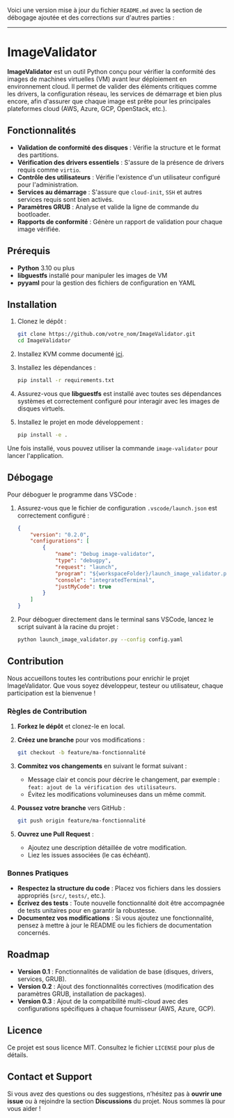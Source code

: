 Voici une version mise à jour du fichier `README.md` avec la section de débogage
ajoutée et des corrections sur d'autres parties :

---

# ImageValidator

**ImageValidator** est un outil Python conçu pour vérifier la conformité des
images de machines virtuelles (VM) avant leur déploiement en environnement
cloud. Il permet de valider des éléments critiques comme les drivers, la
configuration réseau, les services de démarrage et bien plus encore, afin
d'assurer que chaque image est prête pour les principales plateformes cloud
(AWS, Azure, GCP, OpenStack, etc.).

## Fonctionnalités

- **Validation de conformité des disques** : Vérifie la structure et le format
  des partitions.
- **Vérification des drivers essentiels** : S'assure de la présence de drivers
  requis comme `virtio`.
- **Contrôle des utilisateurs** : Vérifie l'existence d'un utilisateur configuré
  pour l'administration.
- **Services au démarrage** : S'assure que `cloud-init`, `SSH` et autres
  services requis sont bien activés.
- **Paramètres GRUB** : Analyse et valide la ligne de commande du bootloader.
- **Rapports de conformité** : Génère un rapport de validation pour chaque image
  vérifiée.

## Prérequis

- **Python** 3.10 ou plus
- **libguestfs** installé pour manipuler les images de VM
- **pyyaml** pour la gestion des fichiers de configuration en YAML

## Installation

1. Clonez le dépôt :

   ```bash
   git clone https://github.com/votre_nom/ImageValidator.git
   cd ImageValidator
   ```

2. Installez KVM comme documenté [ici](https://blog.stephane-robert.info/docs/virtualiser/type1/kvm/).
3. Installez les dépendances :

   ```bash
   pip install -r requirements.txt
   ```

4. Assurez-vous que **libguestfs** est installé avec toutes ses dépendances
   systèmes et correctement configuré pour interagir avec les images de disques
   virtuels.

5. Installez le projet en mode développement :

   ```bash
   pip install -e .
   ```

Une fois installé, vous pouvez utiliser la commande `image-validator` pour
lancer l'application.

## Débogage

Pour déboguer le programme dans VSCode :

1. Assurez-vous que le fichier de configuration `.vscode/launch.json` est
   correctement configuré :

   ```json
   {
       "version": "0.2.0",
       "configurations": [
           {
               "name": "Debug image-validator",
               "type": "debugpy",
               "request": "launch",
               "program": "${workspaceFolder}/launch_image_validator.py",
               "console": "integratedTerminal",
               "justMyCode": true
           }
       ]
   }
   ```

2. Pour déboguer directement dans le terminal sans VSCode, lancez le script
   suivant à la racine du projet :

   ```bash
   python launch_image_validator.py --config config.yaml
   ```

## Contribution

Nous accueillons toutes les contributions pour enrichir le projet
ImageValidator. Que vous soyez développeur, testeur ou utilisateur, chaque
participation est la bienvenue !

### Règles de Contribution

1. **Forkez le dépôt** et clonez-le en local.
2. **Créez une branche** pour vos modifications :

   ```bash
   git checkout -b feature/ma-fonctionnalité
   ```

3. **Commitez vos changements** en suivant le format suivant :
   - Message clair et concis pour décrire le changement, par exemple : `feat:
     ajout de la vérification des utilisateurs`.
   - Évitez les modifications volumineuses dans un même commit.
4. **Poussez votre branche** vers GitHub :

   ```bash
   git push origin feature/ma-fonctionnalité
   ```

5. **Ouvrez une Pull Request** :
   - Ajoutez une description détaillée de votre modification.
   - Liez les issues associées (le cas échéant).

### Bonnes Pratiques

- **Respectez la structure du code** : Placez vos fichiers dans les dossiers
  appropriés (`src/`, `tests/`, etc.).
- **Écrivez des tests** : Toute nouvelle fonctionnalité doit être accompagnée de
  tests unitaires pour en garantir la robustesse.
- **Documentez vos modifications** : Si vous ajoutez une fonctionnalité, pensez
  à mettre à jour le README ou les fichiers de documentation concernés.

## Roadmap

- **Version 0.1** : Fonctionnalités de validation de base (disques, drivers,
  services, GRUB).
- **Version 0.2** : Ajout des fonctionnalités correctives (modification des
  paramètres GRUB, installation de packages).
- **Version 0.3** : Ajout de la compatibilité multi-cloud avec des
  configurations spécifiques à chaque fournisseur (AWS, Azure, GCP).

## Licence

Ce projet est sous licence MIT. Consultez le fichier `LICENSE` pour plus de
détails.

## Contact et Support

Si vous avez des questions ou des suggestions, n’hésitez pas à **ouvrir une
issue** ou à rejoindre la section **Discussions** du projet. Nous sommes là pour
vous aider !

